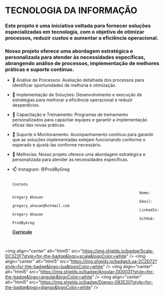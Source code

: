 #                                                                    TECNOLOGIA DA INFORMAÇÃO

### Este projeto é uma iniciativa voltada para fornecer soluções especializadas em tecnologia, com o objetivo de otimizar processos, reduzir custos e aumentar a eficiência operacional.
### Nosso projeto oferece uma abordagem estratégica e personalizada para atender às necessidades específicas, abrangendo análise de processos, implementação de melhores práticas e suporte contínuo.

- 🔭 Análise de Processos: Avaliação detalhada dos processos para identificar oportunidades de melhoria e otimização.
  
- 🌱 Implementação de Soluções: Desenvolvimento e execução de estratégias para melhorar a eficiência operacional e reduzir desperdícios.
  
- 👯 Capacitação e Treinamento: Programas de treinamento personalizados para capacitar equipes e garantir a implementação eficaz das novas práticas.
  
- 💬 Suporte e Monitoramento: Acompanhamento contínuo para garantir que as soluções implementadas estejam funcionando conforme o esperado e ajustá-las conforme necessário.
  
- 🤔 Melhorias: Nosso projeto oferece uma abordagem estratégica e personalizada para atender às necessidades específicas.
  
- 📫 Instagram: @ProdByGreg

                                                                         Contato

                                                                Nome: Gregory Akauan
                                                                Email: gregory_akauan@hotmail.com
                                                                LinkedIn: Gregory Akauan
                                                                GitHub: ProdByGreg
  
  <a href="https://github.com/ProdByGreg/ProdByGreg/blob/main/GregoryAkauan.pdf" class="nav-link">**Curriculo**</a>

  <div style ="display: inline_block"><br/>
 <img align="center" alt="html5" src="https://img.shields.io/badge/Scala-DC322F?style=for-the-badge&logo=scala&logoColor=white&quot; />
 <img align="center" alt="html5" src="https://img.shields.io/badge/Lua-2C2D72?style=for-the-badge&logo=lua&logoColor=white&quot; />
 <img align="center" alt="html5" src="https://img.shields.io/badge/Angular-DD0031?style=for-the-badge&logo=angular&logoColor=white&quot; />
 <img align="center" alt="html5" src="https://img.shields.io/badge/Django-092E20?style=for-the-badge&logo=django&logoColor=white&quot; />
</div>
